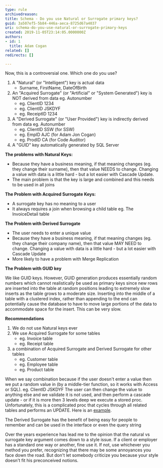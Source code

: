 ```yaml
---
type: rule
archivedreason: 
title: Schema - Do you use Natural or Surrogate primary keys?
guid: 3a507ef5-5b84-446a-aeca-8725d67a4037
uri: schema-do-you-use-natural-or-surrogate-primary-keys
created: 2019-11-05T23:14:05.0000000Z
authors:
- id: 1
  title: Adam Cogan
related: []
redirects: []

---
```


Now, this is a controversial one. Which one do you use?

1. A "Natural" (or "Intelligent") key is actual data
    * Surname, FirstName, DateOfBirth
2. An "Acquired Surrogate" (or "Artificial" or "System Generated") key is NOT derived from data eg. Autonumber
    * eg. ClientID 1234
    * eg. ClientID JSKDYF
    * eg. ReceiptID 1234
3. A "Derived Surrogate" (or "User Provided") key is indirectly derived from data eg. Autonumber
    * eg. ClientID SSW (for SSW)
    * eg. EmpID AJC (for Adam Jon Cogan)
    * eg. ProdID CA (for Code Auditor)
4. A "GUID" key automatically generated by SQL Server


<!--endintro-->

**The problems with Natural Keys:**

* Because they have a business meaning, if that meaning changes (eg. they change their surname), then that value NEEDS to change. Changing a value with data is a little hard - but a lot easier with Cascade Update.
* The main problem is that the key is large and combined and this needs to be used in all joins


**The Problem with Acquired Surrogate Keys:**

* A surrogate key has no meaning to a user
* It always requires a join when browsing a child table eg. The InvoiceDetail table


**The Problem with Derived Surrogate**

* The user needs to enter a unique value
* Because they have a business meaning, if that meaning changes (eg. they change their company name), then that value MAY NEED to change. Changing a value with data is a little hard - but a lot easier with Cascade Update
* More likely to have a problem with Merge Replication


**The Problem with GUID key**

We like GUID keys. However, GUID generation produces essentially random numbers which cannot realistically be used as primary keys since new rows are inserted into the table at random positions leading to extremely slow inserts as the table grows to a moderate size. Inserting into the middle of a table with a clustered index, rather than appending to the end can potentially cause the database to have to move large portions of the data to accommodate space for the insert. This can be very slow.

**Recommendations**

1. We do not use Natural keys ever
2. We use Acquired Surrogate for some tables
    * eg. Invoice table
    * eg. Receipt table
3. a combination of Acquired Surrogate and Derived Surrogate for other tables
    * eg. Customer table
    * eg. Employee table
    * eg. Product table

When we say combination because if the user doesn't enter a value then we put a random value in (by a middle-tier function, so it works with Access or SQL). eg. ClientID JSKDYF
The user can then change the value to anything else and we validate it is not used, and then perform a cascade update - or if it is more then 3 levels deep we execute a stored proc. Unfortunately, this is a complicated proc that cycles through all related tables and performs an UPDATE. Here is an [example](https&#58;//www.ssw.com.au/ssw/KB/CodeBase/04SQLServer/A-RenamePrimaryKey-RD.txt).

The Derived Surrogate has the benefit of being easy for people to remember and can be used in the interface or even the query string

Over the years experience has lead me to the opinion that the natural vs surrogate key argument comes down to a style issue. If a client or employer has a standard one way or another, fine use it. If not, use whichever you method you prefer, recognizing that there may be some annoyances you face down the road. But don't let somebody criticize you because your style doesn't fit his preconceived notions.

